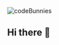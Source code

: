 <picture>
  <source media="(prefers-color-scheme: dark)" srcset="https://photos.photobunny.co.uk/codebunnies-logo-dark.png">
  <source media="(prefers-color-scheme: light)" srcset="https://photos.photobunny.co.uk/codebunnies-logo.png">
  <img alt="codeBunnies" src="https://photos.photobunny.co.uk/codebunnies-logo.png">
</picture>

## Hi there 👋
<!--

**Here are some ideas to get you started:**

🙋‍♀️ A short introduction - what is your organization all about?
🌈 Contribution guidelines - how can the community get involved?
👩‍💻 Useful resources - where can the community find your docs? Is there anything else the community should know?
🍿 Fun facts - what does your team eat for breakfast?
🧙 Remember, you can do mighty things with the power of [Markdown](https://docs.github.com/github/writing-on-github/getting-started-with-writing-and-formatting-on-github/basic-writing-and-formatting-syntax)
-->
